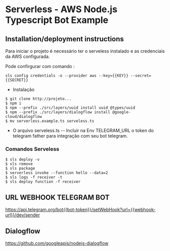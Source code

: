 # Serverless - AWS Node.js Typescript Bot Example


## Installation/deployment instructions

Para iniciar o projeto é necessário ter o serveless instalado e as credenciais da AWS configurada.

Pode confirgurar com comando :

```
sls config credentials -o --provider aws --key={{KEY}} --secret={{SECRET}}

```
   - Instalação 

```
$ git clone http://projeto...
$ npm i
$ npm --prefix ./src/layers/uuid install uuid @types/uuid 
$ npm --prefix ./src/layers/dialogflow install @google-cloud/dialogflow
$ mv serverless.example.ts serveless.ts

```
 -  O arquivo serveless.ts -- Incluir na Env TELEGRAM_URL o token do telegram father para integração com seu bot telegram.



### Comandos Serveless
```
$ sls deploy -v
$ sls remove
$ sls package 
$ serverless invoke --function hello --data=2  
$ sls logs -f receiver -t
$ sls deploy function -f receiver
```

## URL WEBHOOK TELEGRAM BOT


https://api.telegram.org/bot{{bot-token}}/setWebHook?url={{webhook-url}}/dev/sender


## Dialogflow

https://github.com/googleapis/nodejs-dialogflow

